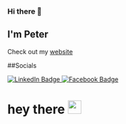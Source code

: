 ### Hi there 👋
## I'm Peter
Check out my [website](https://petere-portfolio-2.vercel.app/) 


<!--
**PeterEriksson/PeterEriksson** is a ✨ _special_ ✨ repository because its `README.md` (this file) appears on your GitHub profile.

Here are some ideas to get you started:

- 🔭 I’m currently working on ...
- 🌱 I’m currently learning ...
- 👯 I’m looking to collaborate on ...
- 🤔 I’m looking for help with ...
- 💬 Ask me about ...
- 📫 How to reach me: ...
- 😄 Pronouns: ...
- ⚡ Fun fact: ...
-->

##Socials

<div>
<div id="badges">
  <a href="https://www.linkedin.com/in/peter-eriksson-13b8b1120/">
    <img src="https://img.shields.io/badge/LinkedIn-blue?style=for-the-badge&logo=linkedin&logoColor=white" alt="LinkedIn Badge"/>
  </a>
   
  </a>
  <a href="https://www.facebook.com/peter.eriksson.986/">
    <img src="https://img.shields.io/badge/Facebook-#00008B?style=for-the-badge&logo=facebook&logoColor=white" alt="Facebook Badge"/>
  </a>
</div>
</div>

<h1>
  hey there
  <img src="https://media.giphy.com/media/hvRJCLFzcasrR4ia7z/giphy.gif" width="30px"/>
</h1>

</div>
